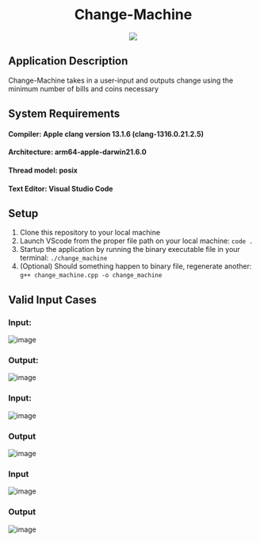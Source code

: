 <h1 align="center">Change-Machine</h1>
 
 <div align="center">
  <a href="https://github.com/efuchsman/Change-Machine">
    <img src = "https://64.media.tumblr.com/f1498aec02b1cce72e295bb79ddfd612/7d6b4ef8d81eb89f-59/s500x750/3cecc0a93154c33ed32dd74feb2857545bcf1ecc.gif">
  </a>
</div>

<h2>Application Description</h2>
Change-Machine takes in a user-input and outputs change using the minimum number of bills and coins necessary

<h2>System Requirements</h2>

#### Compiler: Apple clang version 13.1.6 (clang-1316.0.21.2.5)
#### Architecture: arm64-apple-darwin21.6.0
#### Thread model: posix
#### Text Editor: Visual Studio Code

<h2>Setup</h2>

1. Clone this repository to your local machine
2. Launch VScode from the proper file path on your local machine: `code .`
3. Startup the application by running the binary executable file in your terminal: `./change_machine`
4. (Optional) Should something happen to binary file, regenerate another: `g++ change_machine.cpp -o change_machine`

<h2>Valid Input Cases</h2>

### Input:

![image](https://user-images.githubusercontent.com/104859844/229233410-00267a10-3990-48f9-8096-a945b5c73cdf.png)

### Output: 

![image](https://user-images.githubusercontent.com/104859844/229233655-42c1deb4-8288-4cf8-b3a8-47218c03190a.png)

### Input:

![image](https://user-images.githubusercontent.com/104859844/229234264-3478befb-4220-406c-9e3c-9b345d1ef513.png)

### Output

![image](https://user-images.githubusercontent.com/104859844/229234370-0e9c91ac-711c-4326-91ef-f67dd22f509c.png)

### Input

![image](https://user-images.githubusercontent.com/104859844/229234638-664318ec-dc5d-4b57-9c5e-c1b047030c9e.png)

### Output 

![image](https://user-images.githubusercontent.com/104859844/229234738-28eb13c0-797a-41e6-b2c7-54da7fd119fc.png)




